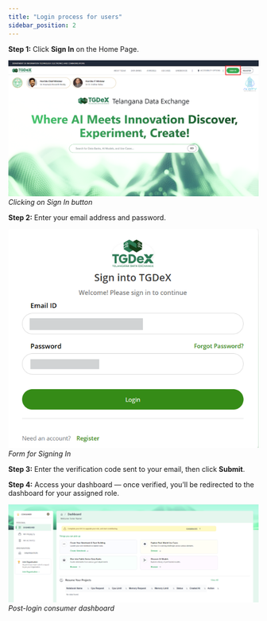 ```yaml
---
title: "Login process for users"
sidebar_position: 2
---
```


**Step 1:** Click **Sign In** on the Home Page.  

![Sign in button](images/sign_in_button.png)  
*Clicking on Sign In button*

**Step 2:** Enter your email address and password.

![Form for Signing In](images/form_ss.png)  
*Form for Signing In*

**Step 3:** Enter the verification code sent to your email, then click **Submit**.

**Step 4:** Access your dashboard — once verified, you’ll be redirected to the dashboard for your assigned role.  

![Post-login consumer dashboard](images/post_login_dashboard.png)  
*Post-login consumer dashboard*
